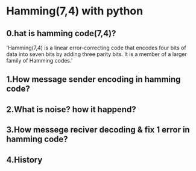 # Hamming(7,4) with python
## 0.hat is hamming code(7,4)?
 'Hamming(7,4) is a linear error-correcting code that encodes four bits of data into seven bits by adding three parity bits. It is a member of a larger family of Hamming codes.'

 ## 1.How message sender encoding in hamming code?
 ## 2.What is noise? how it happend?
 ## 3.How messege reciver decoding & fix 1 error in hamming code?
 ## 4.History

